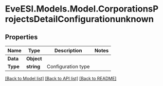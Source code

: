 # EveESI.Models.Model.CorporationsProjectsDetailConfigurationunknown

## Properties

Name | Type | Description | Notes
------------ | ------------- | ------------- | -------------
**Data** | **Object** |  | 
**Type** | **string** | Configuration type | 

[[Back to Model list]](../README.md#documentation-for-models) [[Back to API list]](../README.md#documentation-for-api-endpoints) [[Back to README]](../README.md)

